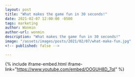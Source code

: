 ```yaml
---
layout: post
title: "What makes the game fun in 30 seconds!"
date: 2021-02-07 12:00:00 -0500
tags: marketing
author: Wonmin
author-url: wonmin
description: "What makes the game fun in 30 seconds!"
image: "/assets/images/posts/2021/02/07/what-make-fun.jpg"
<!-- published: false -->

---
```


{% include iframe-embed.html iframe-link="https://www.youtube.com/embed/OOGUH8D_7qI" %}
